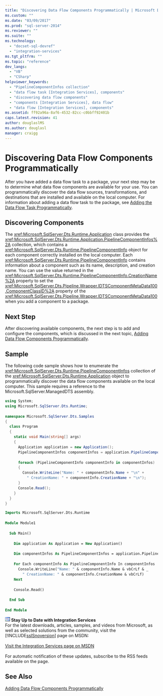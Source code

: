 ```yaml
---
title: "Discovering Data Flow Components Programmatically | Microsoft Docs"
ms.custom: ""
ms.date: "03/09/2017"
ms.prod: "sql-server-2014"
ms.reviewer: ""
ms.suite: ""
ms.technology: 
  - "docset-sql-devref"
  - "integration-services"
ms.tgt_pltfrm: ""
ms.topic: "reference"
dev_langs: 
  - "VB"
  - "CSharp"
helpviewer_keywords: 
  - "PipelineComponentInfos collection"
  - "data flow task [Integration Services], components"
  - "discovering data flow components"
  - "components [Integration Services], data flow"
  - "data flow [Integration Services], components"
ms.assetid: ff92a96a-8af6-4532-82cc-c0bbff92401b
caps.latest.revision: 41
author: douglaslMS
ms.author: douglasl
manager: craigg
---
```

# Discovering Data Flow Components Programmatically
  After you have added a data flow task to a package, your next step may be to determine what data flow components are available for your use. You can programmatically discover the data flow sources, transformations, and destinations that are installed and available on the local computer. For information about adding a data flow task to the package, see [Adding the Data Flow Task Programmatically](../building-packages-programmatically/adding-the-data-flow-task-programmatically.md).  
  
## Discovering Components  
 The <xref:Microsoft.SqlServer.Dts.Runtime.Application> class provides the <xref:Microsoft.SqlServer.Dts.Runtime.Application.PipelineComponentInfos%2A> collection, which contains a <xref:Microsoft.SqlServer.Dts.Runtime.PipelineComponentInfo> object for each component correctly installed on the local computer. Each <xref:Microsoft.SqlServer.Dts.Runtime.PipelineComponentInfo> contains information about a component such as its name, description, and creation name. You can use the value returned in the <xref:Microsoft.SqlServer.Dts.Runtime.PipelineComponentInfo.CreationName%2A> property to set the <xref:Microsoft.SqlServer.Dts.Pipeline.Wrapper.IDTSComponentMetaData100.ComponentClassID%2A> property of the <xref:Microsoft.SqlServer.Dts.Pipeline.Wrapper.IDTSComponentMetaData100> when you add a component to a package.  
  
## Next Step  
 After discovering available components, the next step is to add and configure the components, which is discussed in the next topic, [Adding Data Flow Components Programmatically](../building-packages-programmatically/adding-data-flow-components-programmatically.md).  
  
## Sample  
 The following code sample shows how to enumerate the <xref:Microsoft.SqlServer.Dts.Runtime.PipelineComponentInfos> collection of the <xref:Microsoft.SqlServer.Dts.Runtime.Application> object to programmatically discover the data flow components available on the local computer. This sample requires a reference to the Microsoft.SqlServer.ManagedDTS assembly.  
  
```csharp  
using System;  
using Microsoft.SqlServer.Dts.Runtime;  
  
namespace Microsoft.SqlServer.Dts.Samples  
{  
  class Program  
  {  
    static void Main(string[] args)  
    {  
      Application application = new Application();  
      PipelineComponentInfos componentInfos = application.PipelineComponentInfos;  
  
      foreach (PipelineComponentInfo componentInfo in componentInfos)  
      {  
        Console.WriteLine("Name: " + componentInfo.Name + "\n" +  
          " CreationName: " + componentInfo.CreationName + "\n");  
      }  
      Console.Read();  
    }  
  }  
}  
```  
  
```vb  
Imports Microsoft.SqlServer.Dts.Runtime  
  
Module Module1  
  
  Sub Main()  
  
    Dim application As Application = New Application()  
  
    Dim componentInfos As PipelineComponentInfos = application.PipelineComponentInfos  
  
    For Each componentInfo As PipelineComponentInfo In componentInfos  
      Console.WriteLine("Name: " & componentInfo.Name & vbCrLf & _  
        " CreationName: " & componentInfo.CreationName & vbCrLf)  
    Next  
  
    Console.Read()  
  
  End Sub  
  
End Module  
```  
  
![Integration Services icon (small)](../media/dts-16.gif "Integration Services icon (small)")  **Stay Up to Date with Integration Services**<br /> For the latest downloads, articles, samples, and videos from Microsoft, as well as selected solutions from the community, visit the [!INCLUDE[ssISnoversion](../../includes/ssisnoversion-md.md)] page on MSDN:<br /><br /> [Visit the Integration Services page on MSDN](http://go.microsoft.com/fwlink/?LinkId=136655)<br /><br /> For automatic notification of these updates, subscribe to the RSS feeds available on the page.  
  
## See Also  
 [Adding Data Flow Components Programmatically](../building-packages-programmatically/adding-data-flow-components-programmatically.md)  
  
  
